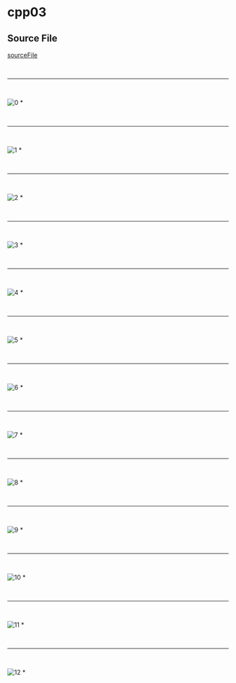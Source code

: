 # cpp03
## Source File
[sourceFile](./cpp03/src/cpp03)

<br/>

- - -

<br/>

![0](./images/cpp03-01.png)
* 

<br/>

- - -

<br/>

![1](./images/cpp03-02.png)
* 

<br/>

- - -

<br/>

![2](./images/cpp03-03.png)
* 

<br/>

- - -

<br/>

![3](./images/cpp03-04.png)
* 

<br/>

- - -

<br/>

![4](./images/cpp03-05.png)
* 

<br/>

- - -

<br/>

![5](./images/cpp03-06.png)
* 

<br/>

- - -

<br/>

![6](./images/cpp03-07.png)
* 

<br/>

- - -

<br/>

![7](./images/cpp03-08.png)
* 

<br/>

- - -

<br/>

![8](./images/cpp03-09.png)
* 

<br/>

- - -

<br/>

![9](./images/cpp03-10.png)
* 

<br/>

- - -

<br/>

![10](./images/cpp03-11.png)
* 

<br/>

- - -

<br/>

![11](./images/cpp03-12.png)
* 

<br/>

- - -

<br/>

![12](./images/cpp03-13.png)
* 

<br/>

